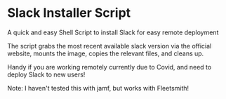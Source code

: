 # Slack Installer Script
A quick and easy Shell Script to install Slack for easy remote deployment

The script grabs the most recent available slack version via the official website, mounts the image, copies the relevant files, and cleans up. 

Handy if you are working remotely currently due to Covid, and need to deploy Slack to new users! 

Note: I haven't tested this with jamf, but works with Fleetsmith! 
